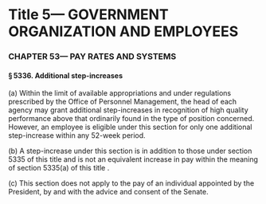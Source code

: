 
# Title 5— GOVERNMENT ORGANIZATION AND EMPLOYEES
### CHAPTER 53— PAY RATES AND SYSTEMS
#### § 5336. Additional step-increases

(a) Within the limit of available appropriations and under regulations prescribed by the Office of Personnel Management, the head of each agency may grant additional step-increases in recognition of high quality performance above that ordinarily found in the type of position concerned. However, an employee is eligible under this section for only one additional step-increase within any 52-week period.

(b) A step-increase under this section is in addition to those under section 5335 of this title and is not an equivalent increase in pay within the meaning of section 5335(a) of this title .

(c) This section does not apply to the pay of an individual appointed by the President, by and with the advice and consent of the Senate.
